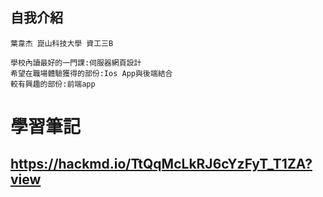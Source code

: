 ## 自我介紹
```
葉韋杰 崑山科技大學 資工三B

學校內讀最好的一門課:伺服器網頁設計
希望在職場體驗獲得的部份:Ios App與後端結合
較有興趣的部份:前端app

```
# 學習筆記
## https://hackmd.io/TtQqMcLkRJ6cYzFyT_T1ZA?view
